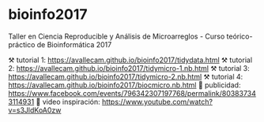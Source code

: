 # bioinfo2017

Taller en Ciencia Reproducible y Análisis de 
Microarreglos - Curso teórico-práctico de Bioinformática 2017

⚒️ tutorial 1: https://avallecam.github.io/bioinfo2017/tidydata.html
⚒️ tutorial 2: https://avallecam.github.io/bioinfo2017/tidymicro-1.nb.html
⚒️ tutorial 3: https://avallecam.github.io/bioinfo2017/tidymicro-2.nb.html
⚒️ tutorial 4: https://avallecam.github.io/bioinfo2017/biocmicro.nb.html
🍿 publicidad: https://www.facebook.com/events/796342307197768/permalink/803837343114931
🍿 video inspiración: https://www.youtube.com/watch?v=s3JldKoA0zw

